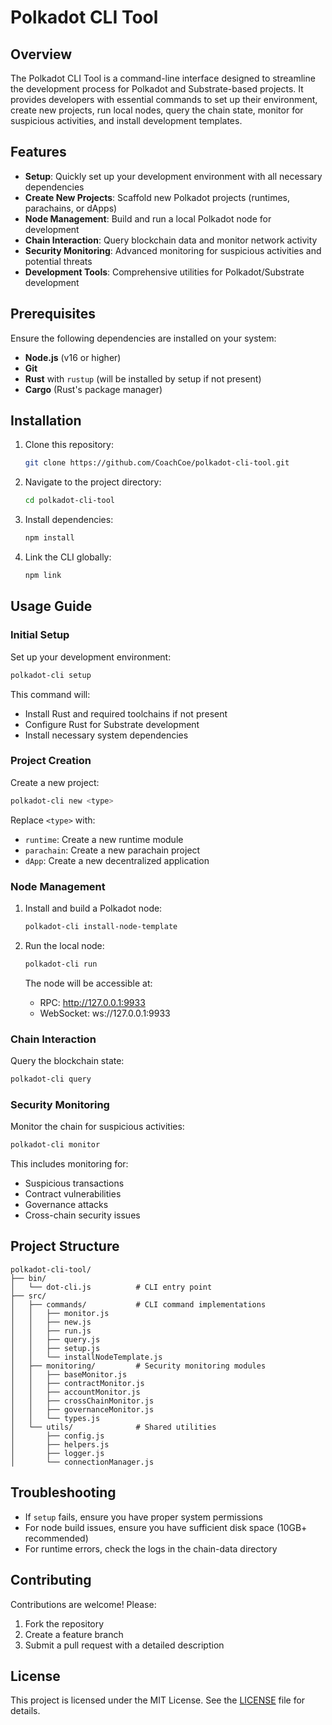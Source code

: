 # Polkadot CLI Tool

## Overview
The Polkadot CLI Tool is a command-line interface designed to streamline the development process for Polkadot and Substrate-based projects. It provides developers with essential commands to set up their environment, create new projects, run local nodes, query the chain state, monitor for suspicious activities, and install development templates.

## Features
- **Setup**: Quickly set up your development environment with all necessary dependencies
- **Create New Projects**: Scaffold new Polkadot projects (runtimes, parachains, or dApps)
- **Node Management**: Build and run a local Polkadot node for development
- **Chain Interaction**: Query blockchain data and monitor network activity
- **Security Monitoring**: Advanced monitoring for suspicious activities and potential threats
- **Development Tools**: Comprehensive utilities for Polkadot/Substrate development

## Prerequisites
Ensure the following dependencies are installed on your system:
- **Node.js** (v16 or higher)
- **Git**
- **Rust** with `rustup` (will be installed by setup if not present)
- **Cargo** (Rust's package manager)

## Installation
1. Clone this repository:
   ```bash
   git clone https://github.com/CoachCoe/polkadot-cli-tool.git
   ```

2. Navigate to the project directory:
   ```bash
   cd polkadot-cli-tool
   ```

3. Install dependencies:
   ```bash
   npm install
   ```

4. Link the CLI globally:
   ```bash
   npm link
   ```

## Usage Guide

### Initial Setup
Set up your development environment:
```bash
polkadot-cli setup
```
This command will:
- Install Rust and required toolchains if not present
- Configure Rust for Substrate development
- Install necessary system dependencies

### Project Creation
Create a new project:
```bash
polkadot-cli new <type>
```
Replace `<type>` with:
- `runtime`: Create a new runtime module
- `parachain`: Create a new parachain project
- `dApp`: Create a new decentralized application

### Node Management
1. Install and build a Polkadot node:
   ```bash
   polkadot-cli install-node-template
   ```

2. Run the local node:
   ```bash
   polkadot-cli run
   ```
   The node will be accessible at:
   - RPC: http://127.0.0.1:9933
   - WebSocket: ws://127.0.0.1:9933

### Chain Interaction
Query the blockchain state:
```bash
polkadot-cli query
```

### Security Monitoring
Monitor the chain for suspicious activities:
```bash
polkadot-cli monitor
```
This includes monitoring for:
- Suspicious transactions
- Contract vulnerabilities
- Governance attacks
- Cross-chain security issues

## Project Structure
```
polkadot-cli-tool/
├── bin/
│   └── dot-cli.js          # CLI entry point
├── src/
│   ├── commands/           # CLI command implementations
│   │   ├── monitor.js      
│   │   ├── new.js  
│   │   ├── run.js
│   │   ├── query.js
│   │   ├── setup.js
│   │   └── installNodeTemplate.js
│   ├── monitoring/         # Security monitoring modules
│   │   ├── baseMonitor.js
│   │   ├── contractMonitor.js
│   │   ├── accountMonitor.js
│   │   ├── crossChainMonitor.js
│   │   ├── governanceMonitor.js
│   │   └── types.js         
│   └── utils/              # Shared utilities
│       ├── config.js
│       ├── helpers.js
│       ├── logger.js
│       └── connectionManager.js
```

## Troubleshooting
- If `setup` fails, ensure you have proper system permissions
- For node build issues, ensure you have sufficient disk space (10GB+ recommended)
- For runtime errors, check the logs in the chain-data directory

## Contributing
Contributions are welcome! Please:
1. Fork the repository
2. Create a feature branch
3. Submit a pull request with a detailed description

## License
This project is licensed under the MIT License. See the [LICENSE](LICENSE) file for details.
